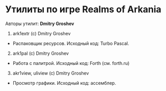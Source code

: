 ﻿# Утилиты по игре Realms of Arkania

Авторы утилит: **Dmitry Groshev**

1. ark1extr (c) Dmitry Groshev
 * Распаковщик ресурсов. Исходный код: Turbo Pascal.

2. ark1pal (c) Dmitry Groshev
 * Работа с палитрой. Исходный код: Forth (см. forth.ru)

3. akr1view, uliview (c) Dmitry Groshev
 * Просмотр графики. Исходный код: ассемблер.

